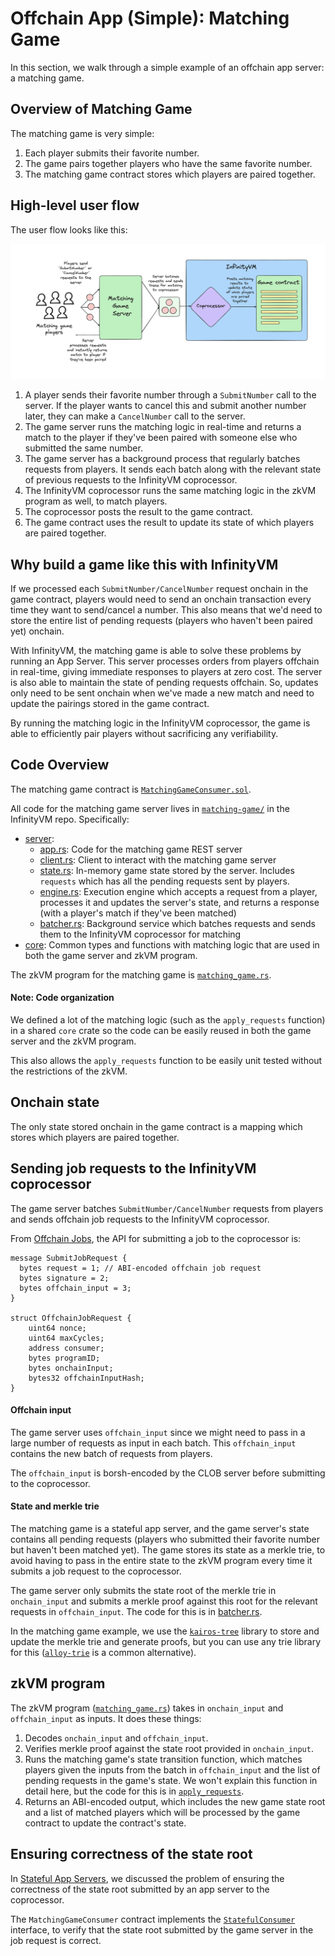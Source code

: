 # Offchain App (Simple): Matching Game

In this section, we walk through a simple example of an offchain app server: a matching game.

## Overview of Matching Game

The matching game is very simple:

1. Each player submits their favorite number.
1. The game pairs together players who have the same favorite number.
1. The matching game contract stores which players are paired together.

## High-level user flow

The user flow looks like this:

![matching-game](../assets/matching-game.png)

1. A player sends their favorite number through a `SubmitNumber` call to the server. If the player wants to cancel this and submit another number later, they can make a `CancelNumber` call to the server.
1. The game server runs the matching logic in real-time and returns a match to the player if they've been paired with someone else who submitted the same number.
1. The game server has a background process that regularly batches requests from players. It sends each batch along with the relevant state of previous requests to the InfinityVM coprocessor.
1. The InfinityVM coprocessor runs the same matching logic in the zkVM program as well, to match players.
1. The coprocessor posts the result to the game contract.
1. The game contract uses the result to update its state of which players are paired together.

## Why build a game like this with InfinityVM

If we processed each `SubmitNumber/CancelNumber` request onchain in the game contract, players would need to send an onchain transaction every time they want to send/cancel a number. This also means that we'd need to store the entire list of pending requests (players who haven't been paired yet) onchain.

With InfinityVM, the matching game is able to solve these problems by running an App Server. This server processes orders from players offchain in real-time, giving immediate responses to players at zero cost. The server is also able to maintain the state of pending requests offchain. So, updates only need to be sent onchain when we've made a new match and need to update the pairings stored in the game contract.

By running the matching logic in the InfinityVM coprocessor, the game is able to efficiently pair players without sacrificing any verifiability.

## Code Overview

The matching game contract is [`MatchingGameConsumer.sol`](https://github.com/InfinityVM/InfinityVM/blob/main/contracts/src/matching-game/MatchingGameConsumer.sol).

All code for the matching game server lives in [`matching-game/`](https://github.com/InfinityVM/InfinityVM/tree/main/matching-game) in the InfinityVM repo. Specifically:

- [server](https://github.com/InfinityVM/InfinityVM/tree/main/matching-game/server):
    - [app.rs](https://github.com/InfinityVM/InfinityVM/tree/main/matching-game/server/src/app.rs): Code for the matching game REST server
    - [client.rs](https://github.com/InfinityVM/InfinityVM/tree/main/matching-game/server/src/client.rs): Client to interact with the matching game server
    - [state.rs](https://github.com/InfinityVM/InfinityVM/tree/main/matching-game/server/src/state.rs): In-memory game state stored by the server. Includes `requests` which has all the pending requests sent by players.
    - [engine.rs](https://github.com/InfinityVM/InfinityVM/tree/main/matching-game/server/src/engine.rs): Execution engine which accepts a request from a player, processes it and updates the server's state, and returns a response (with a player's match if they've been matched)
    - [batcher.rs](https://github.com/InfinityVM/InfinityVM/tree/main/matching-game/server/src/batcher.rs): Background service which batches requests and sends them to the InfinityVM coprocessor for matching
- [core](https://github.com/InfinityVM/InfinityVM/tree/main/matching-game/core): Common types and functions with matching logic that are used in both the game server and zkVM program.

The zkVM program for the matching game is [`matching_game.rs`](https://github.com/InfinityVM/InfinityVM/blob/main/matching-game/programs/app/src/matching_game.rs).

#### Note: Code organization

We defined a lot of the matching logic (such as the `apply_requests` function) in a shared `core` crate so the code can be easily reused in both the game server and the zkVM program. 

This also allows the `apply_requests` function to be easily unit tested without the restrictions of the zkVM.

## Onchain state

The only state stored onchain in the game contract is a mapping which stores which players are paired together.

## Sending job requests to the InfinityVM coprocessor

The game server batches `SubmitNumber/CancelNumber` requests from players and sends offchain job requests to the InfinityVM coprocessor.

From [Offchain Jobs](./offchain.md), the API for submitting a job to the coprocessor is:

```rust,ignore
message SubmitJobRequest {
  bytes request = 1; // ABI-encoded offchain job request
  bytes signature = 2;
  bytes offchain_input = 3;
}

struct OffchainJobRequest {
    uint64 nonce;
    uint64 maxCycles;
    address consumer;
    bytes programID;
    bytes onchainInput;
    bytes32 offchainInputHash;
}
```

#### Offchain input

The game server uses `offchain_input` since we might need to pass in a large number of requests as input in each batch. This `offchain_input` contains the new batch of requests from players.

The `offchain_input` is borsh-encoded by the CLOB server before submitting to the coprocessor.

#### State and merkle trie

The matching game is a stateful app server, and the game server's state contains all pending requests (players who submitted their favorite number but haven't been matched yet). The game stores its state as a merkle trie, to avoid having to pass in the entire state to the zkVM program every time it submits a job request to the coprocessor.

The game server only submits the state root of the merkle trie in `onchain_input` and submits a merkle proof against this root for the relevant requests in `offchain_input`. The code for this is in [batcher.rs](https://github.com/InfinityVM/InfinityVM/tree/main/matching-game/server/src/batcher.rs). 

In the matching game example, we use the [`kairos-tree`](https://github.com/cspr-rad/kairos-trie/tree/master) library to store and update the merkle trie and generate proofs, but you can use any trie library for this ([`alloy-trie`](https://github.com/alloy-rs/trie) is a common alternative).

## zkVM program

The zkVM program ([`matching_game.rs`](https://github.com/InfinityVM/InfinityVM/blob/main/matching-game/programs/app/src/matching_game.rs)) takes in `onchain_input` and `offchain_input` as inputs. It does these things:

1. Decodes `onchain_input` and `offchain_input`.
2. Verifies merkle proof against the state root provided in `onchain_input`.
1. Runs the matching game's state transition function, which matches players given the inputs from the batch in `offchain_input` and the list of pending requests in the game's state. We won't explain this function in detail here, but the code for this is in [`apply_requests`](https://github.com/InfinityVM/InfinityVM/blob/main/matching-game/core/src/lib.rs#L75).
1. Returns an ABI-encoded output, which includes the new game state root and a list of matched players which will be processed by the game contract to update the contract's state.

## Ensuring correctness of the state root

In [Stateful App Servers](./offchain.md#stateful-app-servers), we discussed the problem of ensuring the correctness of the state root submitted by an app server to the coprocessor.

The `MatchingGameConsumer` contract implements the [`StatefulConsumer`](https://github.com/InfinityVM/InfinityVM/blob/main/contracts/src/coprocessor/StatefulConsumer.sol) interface, to verify that the state root submitted by the game server in the job request is correct.
